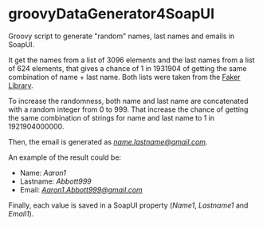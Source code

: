 # groovyDataGenerator4SoapUI
Groovy script to generate "random" names, last names and emails in SoapUI. 

It get the names from a list of 3096 elements and the last names from a list of 624 elements, that gives a chance of 1 in 1931904 of getting the same combination of name + last name. Both lists were taken from the [Faker Library](https://github.com/peterdb/faker).

To increase the randomness, both name and last name are concatenated with a random integer from 0 to 999. That increase the chance of getting the same combination of strings for name and last name to 1 in 1921904000000.

Then, the email is generated as *name.lastname@gmail.com*.

An example of the result could be:

- Name: *Aaron1*
- Lastname: *Abbott999*
- Email: *Aaron1.Abbott999@gmail.com*

Finally, each value is saved in a SoapUI property (*Name1*, *Lastname1* and *Email1*).

